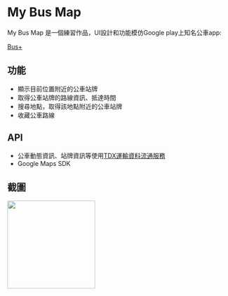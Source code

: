 # My Bus Map
My Bus Map 是一個練習作品，UI設計和功能模仿Google play上知名公車app:

[Bus+](https://play.google.com/store/apps/details?id=hearsilent.busplus&hl=zh_TW&gl=US)

## 功能
- 顯示目前位置附近的公車站牌
- 取得公車站牌的路線資訊、抵達時間
- 搜尋地點，取得該地點附近的公車站牌
- 收藏公車路線

## API
- 公車動態資訊、站牌資訊等使用[TDX運輸資料流通服務](https://tdx.transportdata.tw/)
- Google Maps SDK

## 截圖

<img src="https://imgur.com/FogK0sE.png" width="200" />
